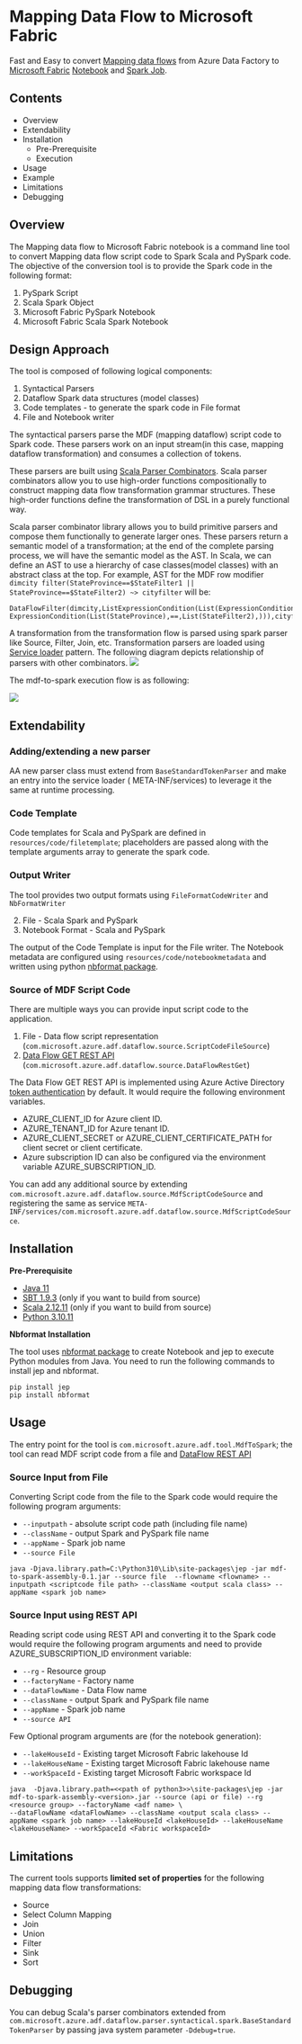 # Mapping Data Flow to Microsoft Fabric

Fast and Easy to
convert [Mapping data flows](https://learn.microsoft.com/en-us/azure/data-factory/concepts-data-flow-overview) from
Azure Data Factory to [Microsoft Fabric](https://learn.microsoft.com/en-us/fabric/) [Notebook](https://learn.microsoft.com/en-us/fabric/data-engineering/how-to-use-notebook) and [Spark Job](https://learn.microsoft.com/en-us/fabric/data-engineering/create-spark-job-definition).

## Contents

- Overview 
- Extendability
- Installation
    - Pre-Prerequisite
    - Execution
- Usage
- Example
- Limitations
- Debugging

## Overview

The Mapping data flow to Microsoft Fabric notebook is a command line tool to convert Mapping data flow script code 
to Spark Scala and PySpark code. The objective of the conversion tool is to provide the Spark code in the following 
format:

1. PySpark Script
2. Scala Spark Object
3. Microsoft Fabric PySpark Notebook
4. Microsoft Fabric Scala Spark Notebook

## Design Approach

The tool is composed of following logical components:

1. Syntactical Parsers
2. Dataflow Spark data structures (model classes)
3. Code templates - to generate the spark code in File format
4. File and Notebook writer

The syntactical parsers parse the MDF (mapping dataflow) script code to Spark code. These parsers work on an input
stream(in this case, mapping dataflow transformation) and consumes a collection of tokens.

These parsers are built using [Scala Parser Combinators](https://github.com/scala/scala-parser-combinators). 
Scala parser combinators allow you to use high-order functions compositionally to construct mapping data flow 
transformation grammar structures. These high-order functions define the transformation of DSL in a purely functional way.

Scala parser combinator library allows you to build primitive parsers and compose them functionally to generate larger 
ones. These parsers return a semantic model of a transformation; at the end of the complete parsing process, we will 
have the semantic model as the AST. In Scala, we can define an AST to use a hierarchy of case classes(model classes) 
with an abstract class at the top. For example, AST for the MDF row modifier 
```dimcity filter(StateProvince==$StateFilter1 || StateProvince==$StateFilter2) ~> cityfilter``` will be:

```
DataFlowFilter(dimcity,ListExpressionCondition(List(ExpressionCondition(List(StateProvince),==,List(StateFilter1),||), ExpressionCondition(List(StateProvince),==,List(StateFilter2),))),cityfilter)
```

A transformation from the transformation flow is parsed using spark parser like Source, Filter, Join, etc.
Transformation parsers are loaded using [Service loader](https://docs.oracle.com/javase/8/docs/api/java/util/ServiceLoader.html) pattern. The following
diagram depicts relationship of parsers with other combinators.
![](plantuml/images/PlantUmlClassDiagram.png)

The mdf-to-spark execution flow is as following:

![](plantuml/images/PlantUmlSequeneDiagram.png)

## Extendability

### Adding/extending a new parser

AA new parser class must extend from `BaseStandardTokenParser` and make an entry into the service loader (
META-INF/services) to leverage it the same at runtime processing.

### Code Template

Code templates for Scala and PySpark are defined in `resources/code/filetemplate`; placeholders are passed along with
the template arguments array to generate the spark code.

### Output Writer

The tool provides two output formats using `FileFormatCodeWriter` and `NbFormatWriter`

2. File - Scala Spark and PySpark
3. Notebook Format - Scala and PySpark

The output of the Code Template is input for the File writer. The Notebook metadata are configured
using `resources/code/notebookmetadata` and written using python [nbformat package](https://pypi.org/project/nbformat/).

### Source of MDF Script Code

There are multiple ways you can provide input script code to the application.

1. File - Data flow script representation (`com.microsoft.azure.adf.dataflow.source.ScriptCodeFileSource`)
2. [Data Flow GET REST API](https://learn.microsoft.com/en-us/rest/api/datafactory/data-flows/get?tabs=HTTP) (`com.microsoft.azure.adf.dataflow.source.DataFlowRestGet`)

The Data Flow GET REST API is implemented using Azure Active Directory [token authentication](https://learn.microsoft.com/en-us/java/api/overview/azure/resourcemanager-authorization-readme?view=azure-java-stable) by default. It would require the following environment variables.

- AZURE_CLIENT_ID for Azure client ID.
- AZURE_TENANT_ID for Azure tenant ID.
- AZURE_CLIENT_SECRET or AZURE_CLIENT_CERTIFICATE_PATH for client secret or client certificate.
- Azure subscription ID can also be configured via the environment variable AZURE_SUBSCRIPTION_ID.

You can add any additional source by extending `com.microsoft.azure.adf.dataflow.source.MdfScriptCodeSource` and registering the same as service `META-INF/services/com.microsoft.azure.adf.dataflow.source.MdfScriptCodeSource`.

## Installation

**Pre-Prerequisite**

- [Java 11](https://learn.microsoft.com/en-us/java/openjdk/download#openjdk-11) 
- [SBT 1.9.3](https://www.scala-sbt.org/download.html) (only if you want to build from source)
- [Scala 2.12.11](https://www.scala-lang.org/download/2.12.11.html) (only if you want to build from source)
- [Python 3.10.11](https://www.python.org/downloads/release/python-31011/)

**Nbformat Installation**

The tool uses  [nbformat package](https://pypi.org/project/nbformat/) to create Notebook and jep to execute Python
modules from Java. You need to run the following commands to install jep and nbformat.

```
pip install jep
pip install nbformat
```

## Usage

The entry point for the tool is `com.microsoft.azure.adf.tool.MdfToSpark`; the tool can read MDF script code from a file
and [DataFlow REST API](https://learn.microsoft.com/en-us/rest/api/datafactory/data-flows/get?tabs=HTTP)

### Source Input from File

Converting Script code from the file to the Spark code would require the following program arguments:
- `--inputpath` - absolute script code path (including file name)
- `--className` - output Spark and PySpark file name
- `--appName` - Spark job name
- `--source File`

`java -Djava.library.path=C:\Python310\Lib\site-packages\jep -jar mdf-to-spark-assembly-0.1.jar --source file  --flowname <flowname> --inputpath <scriptcode file path> --className <output scala class> --appName <spark job name>`

### Source Input using  REST API

Reading script code using REST API and converting it to the Spark code would require the following program arguments 
and need to provide AZURE_SUBSCRIPTION_ID environment variable:
- `--rg` - Resource group
- `--factoryName` - Factory name
- `--dataFlowName` - Data Flow name
- `--className` - output Spark and PySpark file name
- `--appName` - Spark job name
- `--source API`

Few Optional program arguments are (for the notebook generation):

- `--lakeHouseId` - Existing target Microsoft Fabric lakehouse Id
- `--lakeHouseName` - Existing target Microsoft Fabric lakehouse name
- `--workSpaceId` - Existing target Microsoft Fabric workspace Id

```shell
java  -Djava.library.path=<<path of python3>>\site-packages\jep -jar mdf-to-spark-assembly-<version>.jar --source (api or file) --rg <resource group> --factoryName <adf name> \
--dataFlowName <dataFlowName> --className <output scala class> --appName <spark job name> --lakeHouseId <lakeHouseId> --lakeHouseName <lakeHouseName> --workSpaceId <Fabric workspaceId> 
```

## Limitations

The current tools supports **limited set of properties** for the following mapping data flow transformations:

- Source
- Select Column Mapping
- Join
- Union
- Filter
- Sink
- Sort

## Debugging

You can debug Scala's parser combinators extended from `com.microsoft.azure.adf.dataflow.parser.syntactical.spark.BaseStandardTokenParser` by passing java system parameter `-Ddebug=true`.